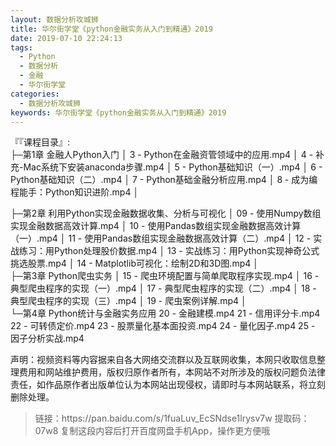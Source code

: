 ```yaml
---
layout: 数据分析攻城狮
title: 华尔街学堂《python金融实务从入门到精通》2019 
date: 2019-07-10 22:24:13
tags:
  - Python
  - 数据分析
  - 金融
  - 华尔街学堂
categories:
  - 数据分析攻城狮
keywords: 华尔街学堂《python金融实务从入门到精通》2019 
---
```

『『课程目录』:              
├─第1章 金融人Python入门
│      3 - Python在金融资管领域中的应用.mp4
│      4 - 补充-Mac系统下安装anaconda步骤.mp4
│      5 - Python基础知识（一）.mp4
│      6 - Python基础知识（二）.mp4
│      7 - Python基础金融分析应用.mp4
│      8 - 成为编程能手：Python知识进阶.mp4
│      
<!-- more -->   
├─第2章 利用Python实现金融数据收集、分析与可视化
│      09 - 使用Numpy数组实现金融数据高效计算.mp4
│      10 - 使用Pandas数组实现金融数据高效计算（一）.mp4
│      11 - 使用Pandas数组实现金融数据高效计算（二）.mp4
│      12 - 实战练习：用Python处理股价数据.mp4
│      13 - 实战练习：用Python实现神奇公式挑选股票.mp4
│      14 - Matplotlib可视化：绘制2D和3D图.mp4
│      
├─第3章 Python爬虫实务
│      15 - 爬虫环境配置与简单爬取程序实现.mp4
│      16 - 典型爬虫程序的实现（一）.mp4
│      17 - 典型爬虫程序的实现（二）.mp4
│      18 - 典型爬虫程序的实现（三）.mp4
│      19 - 爬虫案例详解.mp4
│      
└─第4章 Python统计与金融实务应用
        20 - 金融建模.mp4
        21 - 信用评分卡.mp4
        22 - 可转债定价.mp4
        23 - 股票量化基本面投资.mp4
        24 - 量化因子.mp4
        25 - 因子分析实战.mp4
<div class="post-copyright">
    <div class="post-copyright__author">
      <span class="post-copyright-meta">声明：视频资料等内容据来自各大网络交流群以及互联网收集，本网只收取信息整理费用和网站维护费用，版权归原作者所有，本网站不对所涉及的版权问题负法律责任，如作品原作者出版单位认为本网站出现侵权，请即时与本网站联系，将立刻删除处理。 </span>
    </div>
</div>

<blockquote class="blockquote-center">
链接：https://pan.baidu.com/s/1fuaLuv_EcSNdse1lrysv7w 
提取码：07w8 
复制这段内容后打开百度网盘手机App，操作更方便哦
</blockquote>

